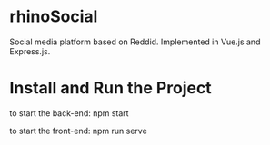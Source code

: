 # rhinoSocial
Social media platform based on Reddid.
Implemented in Vue.js and Express.js.

# Install and Run the Project
to start the back-end: npm start

to start the front-end: npm run serve
